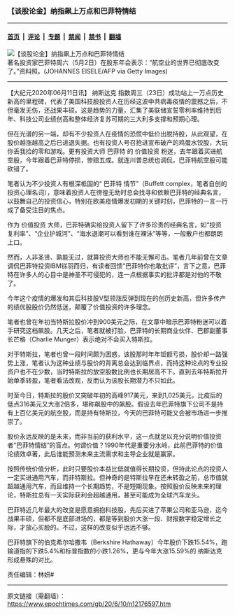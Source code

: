 ### 【谈股论金】纳指飙上万点和巴菲特情结

---

#### [首页](../../../..?n12176597) &nbsp;|&nbsp; [评论](../../../../../epoch-comment?n12176597) &nbsp;|&nbsp; [专题](../../../../../epoch-special?n12176597) &nbsp;|&nbsp; [禁闻](../../../../../epoch-news?n12176597) &nbsp;|&nbsp; [禁书](../../../../../books?n12176597) &nbsp;|&nbsp; [翻墙](https://github.com/gfw-breaker/nogfw/blob/master/README.md?n12176597)


<div><img alt="【谈股论金】纳指飙上万点和巴菲特情结" class="attachment-djy_600_400 size-djy_600_400 wp-post-image" src="https://i.epochtimes.com/assets/uploads/2020/05/e4299d2fa17a782e25a4837efd407f66-600x400.jpg"/>
<div class="caption">
 著名投资家巴菲特周六（5月2日）在股东年会表示：“航空业的世界已彻底改变了。”资料照。(JOHANNES EISELE/AFP via Getty Images)
</div></div><hr/><div class="post_content" id="artbody" itemprop="articleBody">
 <!-- article content begin -->
 <p>
  【大纪元2020年06月11日讯】
  <ok href="https://www.epochtimes.com/gb/tag/%E7%BA%B3%E6%96%AF%E8%BE%BE%E5%85%8B.html">
   纳斯达克
  </ok>
  指数周三（23日）成功站上一万点历史新高的里程碑，代表了美国科技股投资人在历经这波中共病毒疫情的震撼之后，不但毫发无伤，还战果丰硕。这是趋势的力量，汇集了美联储宣誓零利率维持到后年、科技公司业绩创高和整体经济复苏可期的三大利多支撑和预期心理。
 </p>
 <p>
  但在光谱的另一端，却有不少投资人在疫情的恐慌中低价出脱持股，从此观望，在股价越涨越高之后已进退失据。也有投资人号召抢进宣布破产的鸡蛋水饺股，大玩你丢我捡的零和游戏。更有投资大师
  <ok href="https://www.epochtimes.com/gb/tag/%E5%B7%B4%E8%8F%B2%E7%89%B9.html">
   巴菲特
  </ok>
  的
  <ok href="https://www.epochtimes.com/gb/tag/%E4%BB%B7%E5%80%BC%E6%8A%95%E8%B5%84.html">
   价值投资
  </ok>
  粉迷，去年跟着买进航空股，今年跟着巴菲特停损，惨赔五成。就连川普总统也调侃，巴菲特航空股可能砍错了。
 </p>
 <p>
  笔者认为不少投资人有根深柢固的“
  <ok href="https://www.epochtimes.com/gb/tag/%E5%B7%B4%E8%8F%B2%E7%89%B9.html">
   巴菲特
  </ok>
  情节”（Buffett complex，笔者自创的投资心理名词），意味着投资人在徬徨无助时总会找寻和依赖巴菲特的经典名言，以鼓舞自己的投资信心，特别在欧美疫情爆发初期的关键时刻，巴菲特的一言一行成了备受注目的焦点。
 </p>
 <p>
  作为
  <ok href="https://www.epochtimes.com/gb/tag/%E4%BB%B7%E5%80%BC%E6%8A%95%E8%B5%84.html">
   价值投资
  </ok>
  大师，巴菲特确实给投资人留下了许多珍贵的经典名言，如“投资复利率”、“企业护城河”、“海水退潮可以看到谁在裸泳”等等，一般散户也都朗朗上口。
 </p>
 <p>
  然而，人非圣贤、孰能无过，就算投资大师也不能无懈可击。笔者几年前曾在文章调侃巴菲特投资IBM铩羽而归，有读者回馈“巴菲特你也敢批评”，言下之意，巴菲特在许多人的心目中是神圣不可侵犯的，连一点根据事实的批评都是对他的不敬了。
 </p>
 <p>
  今年这个疫情的爆发和其后科技股V型领涨反弹到现在的创历史新高，但许多传产的绩优股股价仍然低迷，颠覆了价值投资的许多理念。
 </p>
 <p>
  笔者也曾在年初当特斯拉股价冲到900美元之际，在文章中暗示巴菲特粉迷可以着手研究这档飙股。几天之后，笔者就被打脸，巴菲特的长期商业伙伴、巴郡副董事长芒格（Charlie Munger）表示绝对不会买入特斯拉。
 </p>
 <p>
  对于特斯拉，笔者也曾一段时间颇为困惑，该股那时年年钜额亏损，股价却一路强势上涨，笔者认为这种业绩与股价的背离总会达到临界点，而持这种论点的专业投资户也不在少数，当时特斯拉的放空股数比例也长期居高不下。直到去年特斯拉开始单季转盈，笔者看法改观，反而认为该股长期潜力不只如此。
 </p>
 <p>
  时至今日，特斯拉的股价又突破年初的高峰917美元，来到1,025美元，比疫后的低点316美元又大涨2倍多，堪称飙股中的飙股。假设去年巴菲特旗下公司不是持有上百亿美元的航空股，而是持有特斯拉，今天的巴菲特可能又会被市场进一步推崇了。
 </p>
 <p>
  股价永远反映的是未来，而非当前的获利水平，这一点就足以充分说明价值投资者“巴菲特情结”的盲点。何谓价值？1990年代是重要分水岭，此前巴菲特的价值论绩效卓著，此后谁能预测未来主流需求和主导企业就是赢家。
 </p>
 <p>
  按照传统价值分析，此时只要股价本益比低就值得长期投资，但持此论点的投资人一定买进通用汽车，而非特斯拉。但神奇的是特斯拉早在还未转盈之前，总市值就超越通用汽车，而且维持一个长期趋势，不是短期现象。按照股价反映未来的理论，特斯拉总有一天实际获利会超越通用，甚至可能成为全球汽车龙头。
 </p>
 <p>
  巴菲特近几年最大的改变是愿意拥抱科技股，先后买进了苹果公司和亚马逊，迄今战果丰硕，但都不是底部进场的，都是等到股价大涨一段、财报数字稳定增长之际，才放心买股的。不过，这样的改变似乎远远不够。
 </p>
 <p>
  巴菲特旗下的伯克希尔哈撒韦（Berkshire Hathaway）今年股价下跌15.54%，跑输道指的下跌5.4%和标普指数的小跌1.26%，更与今年大涨15.59%的
  <ok href="https://www.epochtimes.com/gb/tag/%E7%BA%B3%E6%96%AF%E8%BE%BE%E5%85%8B.html">
   纳斯达克
  </ok>
  形成悬殊的对比。
 </p>
 <p>
  责任编辑：林妍#
 </p>
 <!-- article content end -->
 <div id="below_article_ad">
 </div>
</div>


---

原文链接（需翻墙）：https://www.epochtimes.com/gb/20/6/10/n12176597.htm